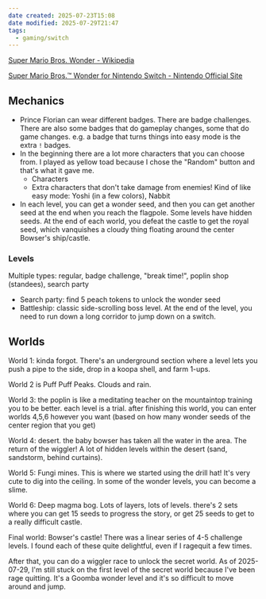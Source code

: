 ```yaml
---
date created: 2025-07-23T15:08
date modified: 2025-07-29T21:47
tags:
  - gaming/switch
---
```


[Super Mario Bros. Wonder - Wikipedia](https://en.wikipedia.org/wiki/Super_Mario_Bros._Wonder)

[Super Mario Bros.™ Wonder for Nintendo Switch - Nintendo Official Site](https://www.nintendo.com/us/store/products/super-mario-bros-wonder-switch/)

## Mechanics

- Prince Florian can wear different badges. There are badge challenges. There are also some badges that do gameplay changes, some that do game changes. e.g. a badge that turns things into easy mode is the extra `!` badges. 
- In the beginning there are a lot more characters that you can choose from. I played as yellow toad because I chose the "Random" button and that's what it gave me. 
	- Characters
	- Extra characters that don't take damage from enemies! Kind of like easy mode: Yoshi (in a few colors), Nabbit
- In each level, you can get a wonder seed, and then you can get another seed at the end when you reach the flagpole. Some levels have hidden seeds. At the end of each world, you defeat the castle to get the royal seed, which vanquishes a cloudy thing floating around the center Bowser's ship/castle. 

### Levels

Multiple types: regular, badge challenge, "break time!", poplin shop (standees), search party

- Search party: find 5 peach tokens to unlock the wonder seed
- Battleship: classic side-scrolling boss level. At the end of the level, you need to run down a long corridor to jump down on a switch. 

## Worlds

World 1: kinda forgot. There's an underground section where a level lets you push a pipe to the side, drop in a koopa shell, and farm 1-ups. 

World 2 is Puff Puff Peaks. Clouds and rain. 

World 3: the poplin is like a meditating teacher on the mountaintop training you to be better. each level is a trial. after finishing this world, you can enter worlds 4,5,6 however you want (based on how many wonder seeds of the center region that you get)

World 4: desert. the baby bowser has taken all the water in the area. The return of the wiggler! A lot of hidden levels within the desert (sand, sandstorm, behind curtains).

World 5: Fungi mines. This is where we started using the drill hat! It's very cute to dig into the ceiling. In some of the wonder levels, you can become a slime. 

World 6: Deep magma bog. Lots of layers, lots of levels. there's 2 sets where you can get 15 seeds to progress the story, or get 25 seeds to get to a really difficult castle.

Final world: Bowser's castle! There was a linear series of 4-5 challenge levels. I found each of these quite delightful, even if I ragequit a few times. 

After that, you can do a wiggler race to unlock the secret world. As of 2025-07-29, I'm still stuck on the first level of the secret world because I've been rage quitting. It's a Goomba wonder level and it's so difficult to move around and jump. 